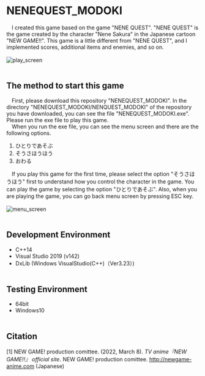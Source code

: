 # NENEQUEST_MODOKI
&emsp;I created this game based on the game "NENE QUEST". "NENE QUEST" is the game created by the character "Nene Sakura" in the Japanese cartoon "NEW GAME!!". This game is a little different from "NENE QUEST", and I implemented scores, additional items and enemies, and so on.
<br><br>
![play_screen](https://user-images.githubusercontent.com/98777246/157100279-634b0e8c-9cfe-45e0-b45f-b704462f6c80.jpg)
<br><br>


## The method to start this game
&emsp;First, please download this repository "NENEQUEST_MODOKI". In the directory "NENEQUEST_MODOKI/NENQUEST_MODOKI" of the repository you have downloaded, you can see the file "NENEQUEST_MODOKI.exe". Please run the exe file to play this game.<br>
&emsp;When you run the exe file, you can see the menu screen and there are the following options. 

1. ひとりであそぶ
2. そうさほうほう
3. おわる


&emsp;If you play this game for the first time, please select the option "そうさほうほう" first to understand how you control the character in the game. You can play the game by selecting the option "ひとりであそぶ". Also, when you are playing the game, you can go back menu screen by pressing ESC key.
<br><br>
![menu_screen](https://user-images.githubusercontent.com/98777246/157100907-1264b7bb-50a4-4032-8827-b2ba3bc07d69.jpg)
<br><br>


## Development Environment
- C++14
- Visual Studio 2019 (v142)
- DxLib (Windows VisualStudio(C++)（Ver3.23）)
<br><br>

## Testing Environment
- 64bit
- Windows10
<br><br>

## Citation
[1] NEW GAME! production comittee. (2022, March 8). *TV anime『NEW GAME!!』 official site*. NEW GAME! production comittee. http://newgame-anime.com (Japanese)